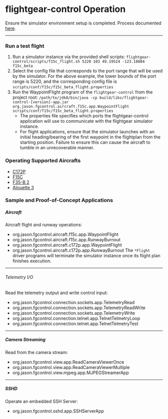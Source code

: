# flightgear-control Operation

Ensure the simulator environment setup is completed. Process documented [here](SETUP.md).

----

### Run a test flight ###

1. Run a simulator instance via the provided shell scripts:
    `flightgear-control/scripts/f15c_flight.sh 5220 103 49.19524 -123.18084 f15c_beta`
1. Select the config file that corresponds to the port range that will be used by the simulator. For the above example, the lower bounds of the port range is 5220, and the corresponding config file is `scripts/conf/f15c/f15c_beta_flight.properties`
1. Run the WaypointFlight program of the `flightgear-control` from the project root:
    `/path/to/jdk8/bin/java -cp build/libs/flightgear-control-[version]-app.jar org.jason.fgcontrol.aircraft.f15c.app.WaypointFlight scripts/conf/f15c/f15c_beta_flight.properties`
    * The properties file specifies which ports the flightgear-control application will use to communicate with the flightgear simulator instance. 
    * For flight applications, ensure that the simulator launches with an initial heading/bearing of the first waypoint in the flightplan from the starting position. Failure to ensure this can cause the aircraft to tumble in an unrecoverable manner.

### Operating Supported Aircrafts ###
* [C172P](c172p.md)
* [F15C](f15c.md)
* [F35-B 2](f35b2.md)
* [Alouette 3](alouette3.md)

### Sample and Proof-of-Concept Applications ###
        
##### Aircraft #####
Aircraft flight and runway operations:
* org.jason.fgcontrol.aircraft.f15c.app.WaypointFlight
* org.jason.fgcontrol.aircraft.f15c.app.RunwayBurnout
* org.jason.fgcontrol.aircraft.c172p.app.WaypointFlight
* org.jason.fgcontrol.aircraft.c172p.app.RunwayBurnout
The `*Flight` driver programs will terminate the simulator instance once its flight plan finishes execution.

-----

###### Telemetry I/O #####

Read the telemetry output and write control input:
* org.jason.fgcontrol.connection.sockets.app.TelemetryRead
* org.jason.fgcontrol.connection.sockets.app.TelemetryReadWrite
* org.jason.fgcontrol.connection.sockets.app.TelemetryWrite
* org.jason.fgcontrol.connection.telnet.app.TelnetTelmetryLoop
* org.jason.fgcontrol.connection.telnet.app.TelnetTelmetryTest
-----

##### Camera Streaming #####

Read from the camera stream:
* org.jason.fgcontrol.view.app.ReadCameraViewerOnce
* org.jason.fgcontrol.view.app.ReadCameraViewerMultiple
* org.jason.fgcontrol.view.mjpeg.app.MJPEGStreamerApp

-----

##### SSHD #####

Operate an embedded SSH Server:
* org.jason.fgcontrol.sshd.app.SSHServerApp

